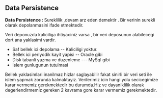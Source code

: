 ## Data Persistence

<strong>Data Persistence : </strong> Sureklilik ,devam arz eden demektir . Bir verinin surekli olarak depolanmasini ifade etmektedir.

Veri deponuzda kaliciliga ihtiyaciniz varsa , bir veri deposunun alabilecegi dort ana yaklasimi vardir.

- Saf bellek ici depolama -- Kaliciligi yoktur.
- Bellek ici periyodik kayit yapisi -- Oracle gibi
- Disk tabanli yazma ve duzenleme --- MySql gibi
- Islem gunlugunun tutulmasi

Bellek yaklasimlari inanilmaz hizlar saglayabilir fakat sinirli bir veri seti ile islem yapmak zorunda kalmaktayiz.
Verilerimiz icin hangi yolu secicegimize karar vermemiz gerekmektedir bu durumda.Hiz ve dayaniklilik olarak degerlendirmemiz gereken 2 kavrama gore karar vermemiz gerekmektedir.
